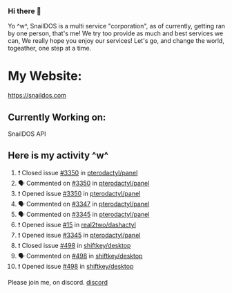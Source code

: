 ### Hi there 👋
Yo ^w^,
SnailDOS is a multi service "corporation", as of currently, getting ran by one person, that's me!
We try too provide as much and best services we can, We really hope you enjoy our services!
Let's go, and change the world, togeather, one step at a time.
# My Website:
https://snaildos.com
## Currently Working on:
SnailDOS API
## Here is my activity ^w^
<!--START_SECTION:activity-->
1. ❗️ Closed issue [#3350](https://github.com/pterodactyl/panel/issues/3350) in [pterodactyl/panel](https://github.com/pterodactyl/panel)
2. 🗣 Commented on [#3350](https://github.com/pterodactyl/panel/issues/3350) in [pterodactyl/panel](https://github.com/pterodactyl/panel)
3. ❗️ Opened issue [#3350](https://github.com/pterodactyl/panel/issues/3350) in [pterodactyl/panel](https://github.com/pterodactyl/panel)
4. 🗣 Commented on [#3347](https://github.com/pterodactyl/panel/issues/3347) in [pterodactyl/panel](https://github.com/pterodactyl/panel)
5. 🗣 Commented on [#3345](https://github.com/pterodactyl/panel/issues/3345) in [pterodactyl/panel](https://github.com/pterodactyl/panel)
6. ❗️ Opened issue [#15](https://github.com/real2two/dashactyl/issues/15) in [real2two/dashactyl](https://github.com/real2two/dashactyl)
7. ❗️ Opened issue [#3345](https://github.com/pterodactyl/panel/issues/3345) in [pterodactyl/panel](https://github.com/pterodactyl/panel)
8. ❗️ Closed issue [#498](https://github.com/shiftkey/desktop/issues/498) in [shiftkey/desktop](https://github.com/shiftkey/desktop)
9. 🗣 Commented on [#498](https://github.com/shiftkey/desktop/issues/498) in [shiftkey/desktop](https://github.com/shiftkey/desktop)
10. ❗️ Opened issue [#498](https://github.com/shiftkey/desktop/issues/498) in [shiftkey/desktop](https://github.com/shiftkey/desktop)
<!--END_SECTION:activity-->
Please join me, on discord.
[discord](https://invite.gg/snaildos)
